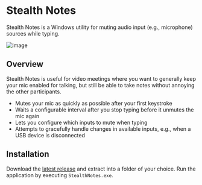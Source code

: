 # Stealth Notes
Stealth Notes is a Windows utility for muting audio input (e.g., microphone) sources while typing. 

![image](https://user-images.githubusercontent.com/1222810/109326848-a9a1ac00-7825-11eb-9252-50eb7d9fd033.png)

## Overview

Stealth Notes is useful for video meetings where you want to generally keep your mic enabled for talking, but still be able to take notes without annoying the other participants.

- Mutes your mic as quickly as possible after your first keystroke
- Waits a configurable interval after you stop typing before it unmutes the mic again
- Lets you configure which inputs to mute when typing
- Attempts to gracefully handle changes in available inputs, e.g., when a USB device is disconnected

## Installation

Download the [latest release](https://github.com/drittich/stealth-notes/releases) and extract into a folder of your choice. Run the application by executing `StealthNotes.exe`.

